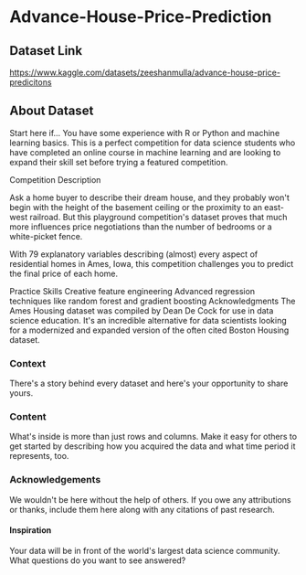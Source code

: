 # Advance-House-Price-Prediction

## Dataset Link
https://www.kaggle.com/datasets/zeeshanmulla/advance-house-price-predicitons
## About Dataset
Start here if…
You have some experience with R or Python and machine learning basics. This is a perfect competition for data science students who have completed an online course in machine learning and are looking to expand their skill set before trying a featured competition.

Competition Description

Ask a home buyer to describe their dream house, and they probably won't begin with the height of the basement ceiling or the proximity to an east-west railroad. But this playground competition's dataset proves that much more influences price negotiations than the number of bedrooms or a white-picket fence.

With 79 explanatory variables describing (almost) every aspect of residential homes in Ames, Iowa, this competition challenges you to predict the final price of each home.

Practice Skills
Creative feature engineering
Advanced regression techniques like random forest and gradient boosting
Acknowledgments
The Ames Housing dataset was compiled by Dean De Cock for use in data science education. It's an incredible alternative for data scientists looking for a modernized and expanded version of the often cited Boston Housing dataset.

### Context
There's a story behind every dataset and here's your opportunity to share yours.

### Content
What's inside is more than just rows and columns. Make it easy for others to get started by describing how you acquired the data and what time period it represents, too.

### Acknowledgements
We wouldn't be here without the help of others. If you owe any attributions or thanks, include them here along with any citations of past research.

#### Inspiration
Your data will be in front of the world's largest data science community. What questions do you want to see answered?
